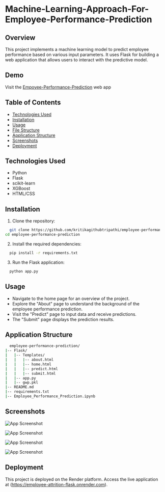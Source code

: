 # Machine-Learning-Approach-For-Employee-Performance-Prediction

## Overview

This project implements a machine learning model to predict employee performance based on various input parameters. It uses Flask for building a web application that allows users to interact with the predictive model.

## Demo 
Visit the [Empoyee-Performance-Prediction](https://employee-attrition-flask.onrender.com) web app

## Table of Contents

- [Technologies Used](#technologies-used)
- [Installation](#installation)
- [Usage](#usage)
- [File Structure](#file-structure)
- [Application Structure](#application-structure)
- [Screenshots](#screenshots)
- [Deployment](#deployment)


## Technologies Used

* Python
* Flask
* scikit-learn
* XGBoost
* HTML/CSS

## Installation

1. Clone the repository:
   
```bash
  git clone https://github.com/kritikagithubtripathi/employee-performance-prediction.git
cd employee-performance-prediction
```
2. Install the required dependencies:
 
```bash
  pip install -r requirements.txt
```
3. Run the Flask application:
   
```bash
  python app.py
```

## Usage
* Navigate to the home page for an overview of the project.
* Explore the "About" page to understand the background of the employee performance prediction.
* Visit the "Predict" page to input data and receive predictions.
* The "Submit" page displays the prediction results.

## Application Structure

```bash
  employee-performance-prediction/
|-- Flask/
|   |-- Templates/
|   |   |-- about.html
|   |   |-- home.html
|   |   |-- predict.html
|   |   |-- submit.html
|   |-- app.py
|   |-- gwp.pkl
|-- README.md
|-- requirements.txt
|-- Employee_Performance_Prediction.ipynb

```
## Screenshots
![App Screenshot](https://github.com/kritikagithubtripathi/Machine-Learning-Approach-For-Employee-Performance-Prediction/blob/main/Screenshot/Screenshot%201.png)

![App Screenshot](https://github.com/kritikagithubtripathi/Machine-Learning-Approach-For-Employee-Performance-Prediction/blob/main/Screenshot/Screenshot%202.png)

![App Screenshot](https://github.com/kritikagithubtripathi/Machine-Learning-Approach-For-Employee-Performance-Prediction/blob/main/Screenshot/Screenshot%203.png)

![App Screenshot](https://github.com/kritikagithubtripathi/Machine-Learning-Approach-For-Employee-Performance-Prediction/blob/main/Screenshot/Screenshot%204.png)



## Deployment
This project is deployed on the Render platform. Access the live application at (https://employee-attrition-flask.onrender.com).

